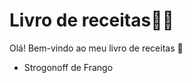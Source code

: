 # Livro de receitas:man_cook:

Olá! Bem-vindo ao meu livro de receitas :wave:

- Strogonoff de Frango